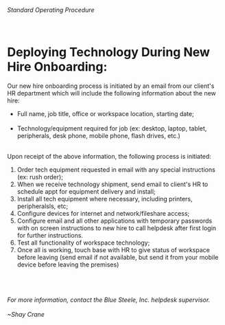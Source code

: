*Standard Operating Procedure*<br><br><br>


# Deploying Technology During New Hire Onboarding:

Our new hire onboarding process is initiated by an email from our client's HR department which will include the following information about the new hire:<br> 

- Full name, job title, office or workspace location, starting date; <br><br> 
- Technology/equipment required for job (ex: desktop, laptop, tablet, peripherals, desk phone, mobile phone, flash drives, etc.)<br><br>


Upon receipt of the above information, the following process is initiated:<br> 

1.   Order tech equipment requested in email with any special instructions (ex: rush order); 
2.  When we receive technology shipment, send email to client's HR to schedule appt for equipment delivery and install; 
3.  Install all tech equipment where necessary, including printers, peripheralsls, etc; 
4.  Configure devices for internet and network/fileshare access; 
5.  Configure email and all other applications with temporary passwords with on screen instructions to new hire to call helpdesk after first login for further instructions. 
5. Test all functionality of workspace technology; 
6. Once all is working, touch base with HR to give status of workspace before leaving (send email if not available, but send it from your mobile device before leaving the premises)<br><br><br><br> 


*For more information, contact the Blue Steele, Inc. helpdesk supervisor.*<br><br> 
*~Shay Crane*
